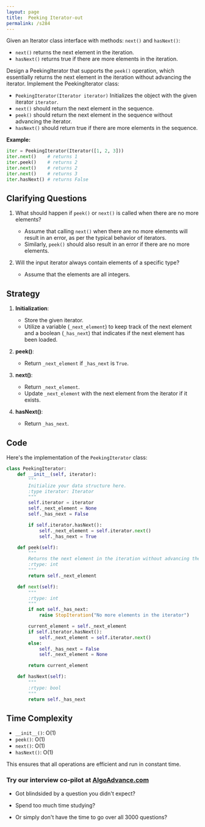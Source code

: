 ```yaml
---
layout: page
title:  Peeking Iterator-out
permalink: /s284
---
```


Given an Iterator class interface with methods: `next()` and `hasNext()`:
- `next()` returns the next element in the iteration.
- `hasNext()` returns true if there are more elements in the iteration.

Design a PeekingIterator that supports the `peek()` operation, which essentially returns the next element in the iteration without advancing the iterator. Implement the PeekingIterator class:
- `PeekingIterator(Iterator iterator)` Initializes the object with the given iterator `iterator`.
- `next()` should return the next element in the sequence.
- `peek()` should return the next element in the sequence without advancing the iterator.
- `hasNext()` should return true if there are more elements in the sequence.

**Example:**
```python
iter = PeekingIterator(Iterator([1, 2, 3]))
iter.next()    # returns 1
iter.peek()    # returns 2
iter.next()    # returns 2
iter.next()    # returns 3
iter.hasNext() # returns False
```

## Clarifying Questions
1. What should happen if `peek()` or `next()` is called when there are no more elements?
   - Assume that calling `next()` when there are no more elements will result in an error, as per the typical behavior of iterators.
   - Similarly, `peek()` should also result in an error if there are no more elements.

2. Will the input iterator always contain elements of a specific type?
   - Assume that the elements are all integers.

## Strategy

1. **Initialization**:
   - Store the given iterator.
   - Utilize a variable (`_next_element`) to keep track of the next element and a boolean (`_has_next`) that indicates if the next element has been loaded.

2. **peek()**:
   - Return `_next_element` if `_has_next` is `True`.

3. **next()**:
   - Return `_next_element`.
   - Update `_next_element` with the next element from the iterator if it exists.

4. **hasNext()**:
   - Return `_has_next`.

## Code

Here's the implementation of the `PeekingIterator` class:

```python
class PeekingIterator:
    def __init__(self, iterator):
        """
        Initialize your data structure here.
        :type iterator: Iterator
        """
        self.iterator = iterator
        self._next_element = None
        self._has_next = False

        if self.iterator.hasNext():
            self._next_element = self.iterator.next()
            self._has_next = True

    def peek(self):
        """
        Returns the next element in the iteration without advancing the iterator.
        :rtype: int
        """
        return self._next_element

    def next(self):
        """
        :rtype: int
        """
        if not self._has_next:
            raise StopIteration("No more elements in the iterator")

        current_element = self._next_element
        if self.iterator.hasNext():
            self._next_element = self.iterator.next()
        else:
            self._has_next = False
            self._next_element = None

        return current_element

    def hasNext(self):
        """
        :rtype: bool
        """
        return self._has_next
```

## Time Complexity

- `__init__()`: O(1)
- `peek()`: O(1)
- `next()`: O(1)
- `hasNext()`: O(1)

This ensures that all operations are efficient and run in constant time.


### Try our interview co-pilot at [AlgoAdvance.com](https://algoAdvance.com)

- Got blindsided by a question you didn't expect?

- Spend too much time studying?

- Or simply don't have the time to go over all 3000 questions?

